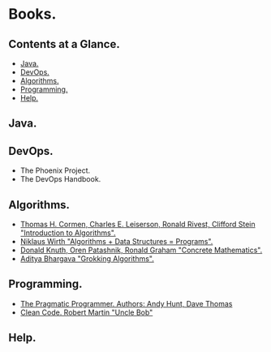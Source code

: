 # Books.





## Contents at a Glance.
* [Java.](#java)
* [DevOps.](#devops)
* [Algorithms.](#algorithms)
* [Programming.](#programming)
* [Help.](#help)





## Java.





## DevOps.
* The Phoenix Project.
* The DevOps Handbook.





## Algorithms.  
* [Thomas H. Cormen, Charles E. Leiserson, Ronald Rivest, Clifford Stein "Introduction to Algorithms".](https://www.google.com/search?newwindow=1&safe=active&sxsrf=ACYBGNS_zJ_TouRxxt39wOdguBt94mesxQ:1580475109606&q=Introduction+to+Algorithms&stick=H4sIAAAAAAAAAONgFuLSz9U3ME4vKa5KV-IEsS3Ty8wMtHic8vOzgzNTUssTK4sXsUp55pUU5aeUJpdk5ucplOQrOOak5xdllmTkFu9gZQQAwnsklEcAAAA&sa=X&ved=2ahUKEwjv2u_L8K3nAhVbi1wKHaLpDzcQxA0wenoECGwQBQ#)
* [Niklaus Wirth "Algorithms + Data Structures = Programs".](https://www.google.com/search?newwindow=1&safe=active&biw=2560&bih=1309&sxsrf=ACYBGNRhsJLWwSQhMfR2OUGuAbqJJTCUow%3A1580475200481&ei=QCM0Xqz8HMOQ8gLk7b_QBg&q=algorithms++data+structures++programs+niklaus+wirth&oq=algorithms++data+structures++programs+niklaus+wirth&gs_l=psy-ab.3..0j0i30l2j0i8i30j0i333.1886.8378..8873...0.0..0.108.805.3j5......0....1..gws-wiz.......35i39j0i22i30.7WlmwwHWtXI&ved=0ahUKEwisnJr38K3nAhVDiFwKHeT2D2oQ4dUDCAs&uact=5) 
* [Donald Knuth, Oren Patashnik, Ronald Graham "Concrete Mathematics".](https://www.google.com/search?q=Concrete+Mathematics+Donald+Knuth%2C+Oren+Patashnik%2C+Ronald+Graham&oq=Concrete+Mathematics+Donald+Knuth%2C+Oren+Patashnik%2C+Ronald+Graham&aqs=chrome..69i57.4515j0j7&sourceid=chrome&ie=UTF-8)
* [Aditya Bhargava "Grokking Algorithms".](https://www.google.com/search?newwindow=1&safe=active&sxsrf=ACYBGNS2Y4oCs7rIY0pLkVrIwcJlRKIiaw%3A1580557973464&ei=lWY1Xqn2G_XagwfVqamYBg&q=grokking+algorithms+Aditya+Bhargava&oq=grokking+algorithms+Aditya+Bhargava&gs_l=psy-ab.3..0j0i22i30l3j0i333l3.24204.26214..28599...0.2..0.87.168.2......0....1j2..gws-wiz.......0i71j0i67j0i203._Nz_DA_ofwk&ved=0ahUKEwjplLikpbDnAhV17eAKHdVUCmMQ4dUDCAs&uact=5)





## Programming.
* [The Pragmatic Programmer. Authors: Andy Hunt, Dave Thomas]()
* [Clean Code. Robert Martin "Uncle Bob"]()





## Help.
